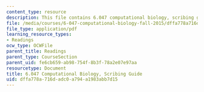 ```yaml
---
content_type: resource
description: This file contains 6.047 computational biology, scribing guide.
file: /media/courses/6-047-computational-biology-fall-2015/dffa778a716dadc0a794a1983abb7d15_MIT6_047F15_scribingguide.pdf
file_type: application/pdf
learning_resource_types:
- Readings
ocw_type: OCWFile
parent_title: Readings
parent_type: CourseSection
parent_uid: fe6cb659-ab98-754f-8b3f-78a2e07e97aa
resourcetype: Document
title: 6.047 Computational Biology, Scribing Guide
uid: dffa778a-716d-adc0-a794-a1983abb7d15
---
```

